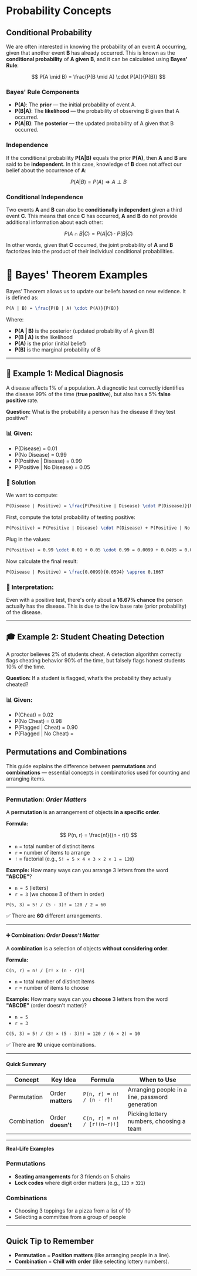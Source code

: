 # Probability Concepts

## Conditional Probability

We are often interested in knowing the probability of an event **A** occurring, given that another event **B** has already occurred. This is known as the **conditional probability** of **A given B**, and it can be calculated using **Bayes' Rule**:



$$
P(A \mid B) = \frac{P(B \mid A) \cdot P(A)}{P(B)}
$$

### Bayes' Rule Components

- **P(A)**: The **prior** — the initial probability of event A.
- **P(B|A)**: The **likelihood** — the probability of observing B given that A occurred.
- **P(A|B)**: The **posterior** — the updated probability of A given that B occurred.

### Independence

If the conditional probability **P(A|B)** equals the prior **P(A)**, then **A** and **B** are said to be **independent**. In this case, knowledge of **B** does not affect our belief about the occurrence of **A**:

$$
P(A|B) = P(A) \Rightarrow A \perp B
$$

### Conditional Independence

Two events **A** and **B** can also be **conditionally independent** given a third event **C**. This means that once **C** has occurred, **A** and **B** do not provide additional information about each other:

$$
P(A \cap B | C) = P(A|C) \cdot P(B|C)
$$

In other words, given that **C** occurred, the joint probability of **A** and **B** factorizes into the product of their individual conditional probabilities.


# 🧠 Bayes' Theorem Examples

Bayes’ Theorem allows us to update our beliefs based on new evidence. It is defined as:

```latex
P(A | B) = \frac{P(B | A) \cdot P(A)}{P(B)}
```

Where:
- **P(A | B)** is the posterior (updated probability of A given B)
- **P(B | A)** is the likelihood
- **P(A)** is the prior (initial belief)
- **P(B)** is the marginal probability of B

---

## 🏥 Example 1: Medical Diagnosis

A disease affects 1% of a population. A diagnostic test correctly identifies the disease 99% of the time (**true positive**), but also has a 5% **false positive** rate.

**Question:** What is the probability a person has the disease if they test positive?

### 📊 Given:
- P(Disease) = 0.01  
- P(No Disease) = 0.99  
- P(Positive | Disease) = 0.99  
- P(Positive | No Disease) = 0.05  

### 🧮 Solution

We want to compute:

```latex
P(Disease | Positive) = \frac{P(Positive | Disease) \cdot P(Disease)}{P(Positive)}
```

First, compute the total probability of testing positive:

```latex
P(Positive) = P(Positive | Disease) \cdot P(Disease) + P(Positive | No Disease) \cdot P(No Disease)
```

Plug in the values:

```latex
P(Positive) = 0.99 \cdot 0.01 + 0.05 \cdot 0.99 = 0.0099 + 0.0495 = 0.0594
```

Now calculate the final result:

```latex
P(Disease | Positive) = \frac{0.0099}{0.0594} \approx 0.1667
```

### 📌 Interpretation:

Even with a positive test, there's only about a **16.67% chance** the person actually has the disease. This is due to the low base rate (prior probability) of the disease.

---

## 🎓 Example 2: Student Cheating Detection

A proctor believes 2% of students cheat. A detection algorithm correctly flags cheating behavior 90% of the time, but falsely flags honest students 10% of the time.

**Question:** If a student is flagged, what’s the probability they actually cheated?

### 📊 Given:
- P(Cheat) = 0.02  
- P(No Cheat) = 0.98  
- P(Flagged | Cheat) = 0.90  
- P(Flagged | No Cheat) =



## Permutations and Combinations

This guide explains the difference between **permutations** and **combinations** — essential concepts in combinatorics used for counting and arranging items.

---

### Permutation: *Order Matters*

A **permutation** is an arrangement of objects **in a specific order**.

**Formula:**

$$
P(n, r) = \frac{n!}{(n - r)!}
$$



- `n` = total number of distinct items  
- `r` = number of items to arrange  
- `!` = factorial (e.g., `5! = 5 × 4 × 3 × 2 × 1 = 120`)

**Example:**
How many ways can you arrange 3 letters from the word **"ABCDE"**?

- `n = 5` (letters)  
- `r = 3` (we choose 3 of them in order)

```
P(5, 3) = 5! / (5 - 3)! = 120 / 2 = 60
```

✅ There are **60** different arrangements.

---

#### ➕ Combination: *Order Doesn’t Matter*

A **combination** is a selection of objects **without considering order**.

**Formula:**
```
C(n, r) = n! / [r! × (n - r)!]
```

- `n` = total number of distinct items  
- `r` = number of items to choose

**Example:**
How many ways can you **choose** 3 letters from the word **"ABCDE"** (order doesn't matter)?

- `n = 5`  
- `r = 3`

```
C(5, 3) = 5! / (3! × (5 - 3)!) = 120 / (6 × 2) = 10
```

✅ There are **10** unique combinations.

---

#### Quick Summary

| Concept      | Key Idea            | Formula                     | When to Use                                      |
|--------------|---------------------|-----------------------------|--------------------------------------------------|
| Permutation  | Order **matters**   | `P(n, r) = n! / (n - r)!`   | Arranging people in a line, password generation |
| Combination  | Order **doesn't**   | `C(n, r) = n! / [r!(n−r)!]` | Picking lottery numbers, choosing a team        |

---

**Real-Life Examples**

### Permutations
- **Seating arrangements** for 3 friends on 5 chairs
- **Lock codes** where digit order matters (e.g., `123` ≠ `321`)

### Combinations
- Choosing 3 toppings for a pizza from a list of 10
- Selecting a committee from a group of people

---

## Quick Tip to Remember

- **Permutation** = **Position matters** (like arranging people in a line).
- **Combination** = **Chill with order** (like selecting lottery numbers).

---

